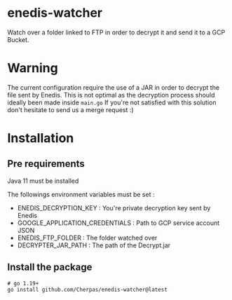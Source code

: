 # enedis-watcher
Watch over a folder linked to FTP in order to decrypt it and send it to a GCP Bucket.

# Warning

The current configuration require the use of a JAR in order to decrypt the file sent by Enedis.
This is not optimal as the decryption process should ideally been made inside `main.go`
If you're not satisfied with this solution don't hesitate to send us a merge request :)

# Installation

## Pre requirements
Java 11 must be installed

The followings environment variables must be set : 

- ENEDIS_DECRYPTION_KEY : You're private decryption key sent by Enedis
- GOOGLE_APPLICATION_CREDENTIALS : Path to GCP service account JSON
- ENEDIS_FTP_FOLDER : The folder watched over
- DECRYPTER_JAR_PATH : The path of the Decrypt.jar



## Install the package

```
# go 1.19+
go install github.com/Cherpas/enedis-watcher@latest
```
